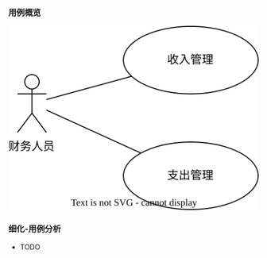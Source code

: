 ### 用例概览
![用例概览](../../../business/_media/usecase-overview/usecase-financestaff-overview.svg)

### 细化-用例分析
- TODO